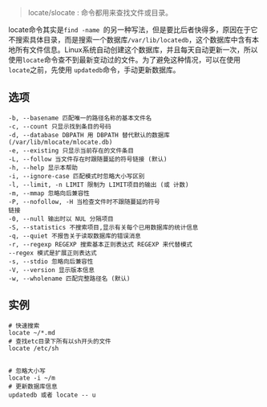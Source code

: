 > locate/slocate :  命令都用来查找文件或目录。


locate命令其实是`find -name `的另一种写法，但是要比后者快得多，原因在于它不搜索具体目录，而是搜索一个数据库`/var/lib/locatedb`，这个数据库中含有本地所有文件信息。Linux系统自动创建这个数据库，并且每天自动更新一次，所以使用`locate`命令查不到最新变动过的文件。为了避免这种情况，可以在使用 `locate`之前，先使用 `updatedb`命令，手动更新数据库。

选项
---

    -b, --basename 匹配唯一的路径名称的基本文件名
    -c, --count 只显示找到条目的号码
    -d, --database DBPATH 用 DBPATH 替代默认的数据库(/var/lib/mlocate/mlocate.db)
    -e, --existing 只显示当前存在的文件条目
    -L, --follow 当文件存在时跟随蔓延的符号链接 (默认)
    -h, --help 显示本帮助
    -i, --ignore-case 匹配模式时忽略大小写区别
    -l, --limit, -n LIMIT 限制为 LIMIT项目的输出 (或 计数) 
    -m, --mmap 忽略向后兼容性
    -P, --nofollow, -H 当检查文件时不跟随蔓延的符号
    链接
    -0, --null 输出时以 NUL 分隔项目
    -S, --statistics 不搜索项目,显示有关每个已用数据库的统计信息
    -q, --quiet 不报告关于读取数据库的错误消息
    -r, --regexp REGEXP 搜索基本正则表达式 REGEXP 来代替模式
    --regex 模式是扩展正则表达式
    -s, --stdio 忽略向后兼容性
    -V, --version 显示版本信息
    -w, --wholename 匹配完整路径名 (默认)



实例
---


```
# 快速搜索
locate ~/*.md
# 查找etc目录下所有以sh开头的文件
locate /etc/sh


# 忽略大小写
locate -i ~/m
# 更新数据库信息
updatedb 或者 locate -- u
```

